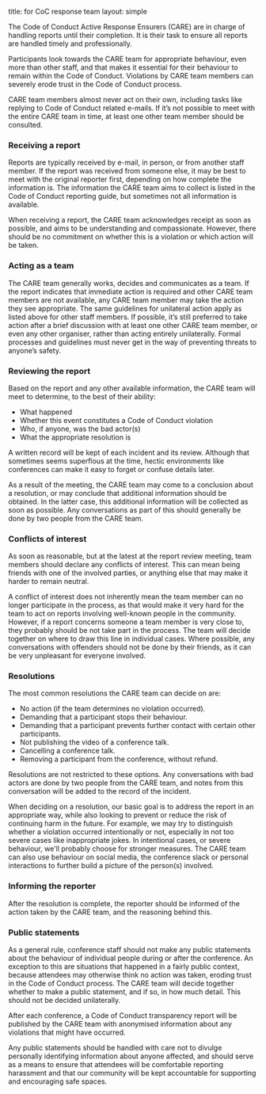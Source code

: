 title: for CoC response team
layout: simple

The Code of Conduct Active Response Ensurers (CARE) are in charge of handling reports until their completion. It is their task to ensure all reports are handled timely and professionally.

Participants look towards the CARE team for appropriate behaviour, even more than other staff, and that makes it essential for their behaviour to remain within the Code of Conduct. Violations by CARE team members can severely erode trust in the Code of Conduct process.

CARE team members almost never act on their own, including tasks like replying to Code of Conduct related e-mails. If it’s not possible to meet with the entire CARE team in time, at least one other team member should be consulted.

### Receiving a report

Reports are typically received by e-mail, in person, or from another staff member. If the report was received from someone else, it may be best to meet with the original reporter first, depending on how complete the information is. The information the CARE team aims to collect is listed in the Code of Conduct reporting guide, but sometimes not all information is available.

When receiving a report, the CARE team acknowledges receipt as soon as possible, and aims to be understanding and compassionate. However, there should be no commitment on whether this is a violation or which action will be taken.

### Acting as a team

The CARE team generally works, decides and communicates as a team. If the report indicates that immediate action is required and other CARE team members are not available, any CARE team member may take the action they see appropriate. The same guidelines for unilateral action apply as listed above for other staff members. If possible, it’s still preferred to take action after a brief discussion with at least one other CARE team member, or even any other organiser, rather than acting entirely unilaterally. Formal processes and guidelines must never get in the way of preventing threats to anyone’s safety.

### Reviewing the report

Based on the report and any other available information, the CARE team will meet to determine, to the best of their ability:

- What happened
- Whether this event constitutes a Code of Conduct violation
- Who, if anyone, was the bad actor(s)
- What the appropriate resolution is

A written record will be kept of each incident and its review. Although that sometimes seems superflous at the time, hectic environments like conferences can make it easy to forget or confuse details later.

As a result of the meeting, the CARE team may come to a conclusion about a resolution, or may conclude that additional information should be obtained. In the latter case, this additional information will be collected as soon as possible. Any conversations as part of this should generally be done by two people from the CARE team.

### Conflicts of interest

As soon as reasonable, but at the latest at the report review meeting, team members should declare any conflicts of interest. This can mean being friends with one of the involved parties, or anything else that may make it harder to remain neutral.

A conflict of interest does not inherently mean the team member can no longer participate in the process, as that would make it very hard for the team to act on reports involving well-known people in the community. However, if a report concerns someone a team member is very close to, they probably should be not take part in the process. The team will decide together on where to draw this line in individual cases. Where possible, any conversations with offenders should not be done by their friends, as it can be very unpleasant for everyone involved.

### Resolutions

The most common resolutions the CARE team can decide on are:

- No action (if the team determines no violation occurred).
- Demanding that a participant stops their behaviour.
- Demanding that a participant prevents further contact with certain other participants.
- Not publishing the video of a conference talk.
- Cancelling a conference talk.
- Removing a participant from the conference, without refund.

Resolutions are not restricted to these options. Any conversations with bad actors are done by two people from the CARE team, and notes from this conversation will be added to the record of the incident.

When deciding on a resolution, our basic goal is to address the report in an appropriate way, while also looking to prevent or reduce the risk of continuing harm in the future. For example, we may try to distinguish whether a violation occurred intentionally or not, especially in not too severe cases like inappropriate jokes. In intentional cases, or severe behaviour, we'll probably choose for stronger measures. The CARE team can also use behaviour on social media, the conference slack or personal interactions to further build a picture of the person(s) involved.

### Informing the reporter

After the resolution is complete, the reporter should be informed of the action taken by the CARE team, and the reasoning behind this.

### Public statements

As a general rule, conference staff should not make any public statements about the behaviour of individual people during or after the conference. An exception to this are situations that happened in a fairly public context, because attendees may otherwise think no action was taken, eroding trust in the Code of Conduct process. The CARE team will decide together whether to make a public statement, and if so, in how much detail. This should not be decided unilaterally.

After each conference, a Code of Conduct transparency report will be published by the CARE team with anonymised information about any violations that might have occurred.

Any public statements should be handled with care not to divulge personally identifying information about anyone affected, and should serve as a means to ensure that attendees will be comfortable reporting harassment and that our community will be kept accountable for supporting and encouraging safe spaces.
